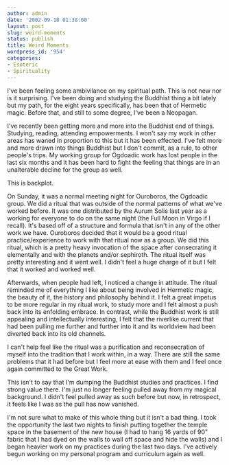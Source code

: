 ```yaml
---
author: admin
date: '2002-09-18 01:38:00'
layout: post
slug: weird-moments
status: publish
title: Weird Moments
wordpress_id: '954'
categories:
- Esoteric
- Spirituality
---
```

I've been feeling some ambivilance on my spiritual path. This is not new nor is it surprising. I've been doing and studying the Buddhist thing a bit lately but my path, for the eight years specifically, has been that of Hermetic magic. Before that, and still to some degree, I've been a Neopagan.

I've recently been getting more and more into the Buddhist end of things. Studying, reading, attending empowerments. I won't say my work in other areas has waned in proportion to this but it has been effected. I've felt more and more drawn into things Buddhist but I don't commit, as a rule, to other people's trips. My working group for Ogdoadic work has lost people in the last six months and it has been hard to fight the feeling that things are in an unalterable decline for the group as well.

This is backplot.

On Sunday, it was a normal meeting night for Ouroboros, the Ogdoadic group. We did a ritual that was outside of the normal patterns of what we've worked before. It was one distributed by the Aurum Solis last year as a working for everyone to do on the same night (the Full Moon in Virgo if I recall). It's based off of a structure and formula that isn't in any of the other work we have. Ouroboros decided that it would be a good ritual practice/experience to work with that ritual now as a group. We did this ritual, which is a pretty heavy invocation of the space after consecrating it elementally and with the planets and/or sephiroth. The ritual itself was pretty interesting and it went well. I didn't feel a huge charge of it but I felt that it worked and worked well.

Afterwards, when people had left, I noticed a change in attitude. The ritual reminded me of everything I like about being involved in Hermetic magic, the beauty of it, the history and philosophy behind it. I felt a great impetus to be more regular in my ritual work, to study more and I felt almost a push back into its enfolding embrace. In contrast, while the Buddhist work is still appealing and intellectually interesting, I felt that the riverlike current that had been pulling me further and further into it and its worldview had been diverted back into its old channels.

I can't help feel like the ritual was a purification and reconsecration of myself into the tradition that I work within, in a way. There are still the same problems that it had before but I feel more at ease with them and I feel once again committed to the Great Work.

This isn't to say that I'm dumping the Buddhist studies and practices. I find strong value there. I'm just no longer feeling pulled away from my magical background. I didn't feel pulled away as such before but now, in retrospect, it feels like I was as the pull has now vanished.

I'm not sure what to make of this whole thing but it isn't a bad thing. I took the opportunity the last two nights to finish putting together the temple space in the basement of the new house (I had to hang 16 yards of 90" fabric that I had dyed on the walls to wall off space and hide the walls) and I began heavier work on my practices during the last two days. I've actively begun working on my personal program and curriculum again as well.
